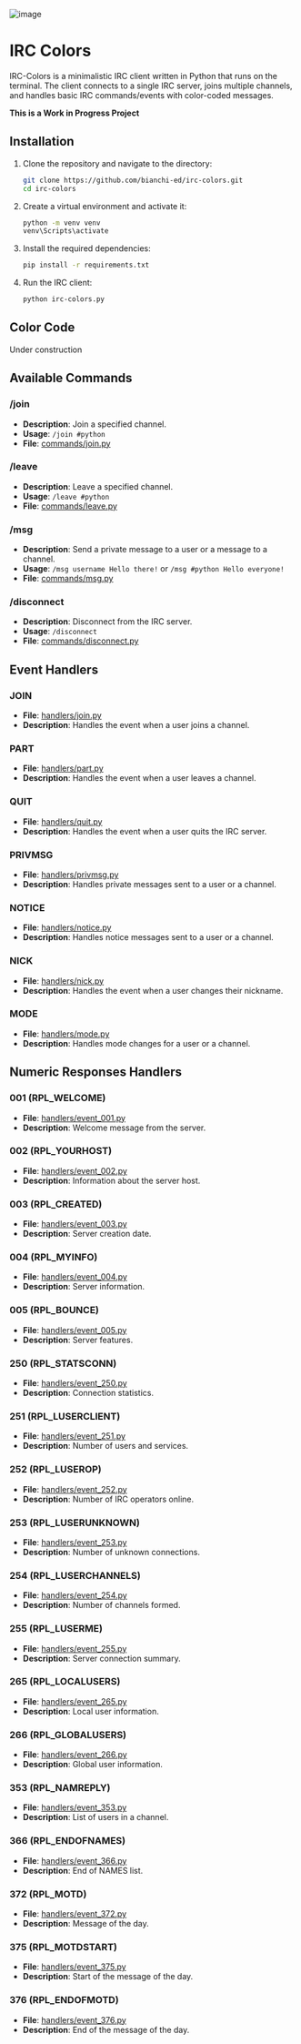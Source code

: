 ![image](https://github.com/user-attachments/assets/9dc6e509-3fb4-44c9-9339-ce904f3ffbf2)

# IRC Colors

IRC-Colors is a minimalistic IRC client written in Python that runs on the terminal. The client connects to a single IRC server, joins multiple channels, and handles basic IRC commands/events with color-coded messages.

**This is a Work in Progress Project**

## Installation

1. Clone the repository and navigate to the directory:
    ```sh
    git clone https://github.com/bianchi-ed/irc-colors.git
    cd irc-colors
    ```

2. Create a virtual environment and activate it:
    ```sh
    python -m venv venv
    venv\Scripts\activate
    ```

3. Install the required dependencies:
    ```sh
    pip install -r requirements.txt
    ```

4. Run the IRC client:
    ```sh
    python irc-colors.py
    ```

## Color Code

Under construction

## Available Commands

### /join <channel>
- **Description**: Join a specified channel.
- **Usage**: `/join #python`
- **File**: [commands/join.py](commands/join.py)

### /leave <channel>
- **Description**: Leave a specified channel.
- **Usage**: `/leave #python`
- **File**: [commands/leave.py](commands/leave.py)

### /msg <target> <message>
- **Description**: Send a private message to a user or a message to a channel.
- **Usage**: `/msg username Hello there!` or `/msg #python Hello everyone!`
- **File**: [commands/msg.py](commands/msg.py)

### /disconnect <message>
- **Description**: Disconnect from the IRC server.
- **Usage**: `/disconnect`
- **File**: [commands/disconnect.py](commands/disconnect.py)

## Event Handlers

### JOIN
- **File**: [handlers/join.py](handlers/join.py)
- **Description**: Handles the event when a user joins a channel.

### PART
- **File**: [handlers/part.py](handlers/part.py)
- **Description**: Handles the event when a user leaves a channel.

### QUIT
- **File**: [handlers/quit.py](handlers/quit.py)
- **Description**: Handles the event when a user quits the IRC server.

### PRIVMSG
- **File**: [handlers/privmsg.py](handlers/privmsg.py)
- **Description**: Handles private messages sent to a user or a channel.

### NOTICE
- **File**: [handlers/notice.py](handlers/notice.py)
- **Description**: Handles notice messages sent to a user or a channel.

### NICK
- **File**: [handlers/nick.py](handlers/nick.py)
- **Description**: Handles the event when a user changes their nickname.

### MODE
- **File**: [handlers/mode.py](handlers/mode.py)
- **Description**: Handles mode changes for a user or a channel.

## Numeric Responses Handlers

### 001 (RPL_WELCOME)
- **File**: [handlers/event_001.py](handlers/event_001.py)
- **Description**: Welcome message from the server.

### 002 (RPL_YOURHOST)
- **File**: [handlers/event_002.py](handlers/event_002.py)
- **Description**: Information about the server host.

### 003 (RPL_CREATED)
- **File**: [handlers/event_003.py](handlers/event_003.py)
- **Description**: Server creation date.

### 004 (RPL_MYINFO)
- **File**: [handlers/event_004.py](handlers/event_004.py)
- **Description**: Server information.

### 005 (RPL_BOUNCE)
- **File**: [handlers/event_005.py](handlers/event_005.py)
- **Description**: Server features.

### 250 (RPL_STATSCONN)
- **File**: [handlers/event_250.py](handlers/event_250.py)
- **Description**: Connection statistics.

### 251 (RPL_LUSERCLIENT)
- **File**: [handlers/event_251.py](handlers/event_251.py)
- **Description**: Number of users and services.

### 252 (RPL_LUSEROP)
- **File**: [handlers/event_252.py](handlers/event_252.py)
- **Description**: Number of IRC operators online.

### 253 (RPL_LUSERUNKNOWN)
- **File**: [handlers/event_253.py](handlers/event_253.py)
- **Description**: Number of unknown connections.

### 254 (RPL_LUSERCHANNELS)
- **File**: [handlers/event_254.py](handlers/event_254.py)
- **Description**: Number of channels formed.

### 255 (RPL_LUSERME)
- **File**: [handlers/event_255.py](handlers/event_255.py)
- **Description**: Server connection summary.

### 265 (RPL_LOCALUSERS)
- **File**: [handlers/event_265.py](handlers/event_265.py)
- **Description**: Local user information.

### 266 (RPL_GLOBALUSERS)
- **File**: [handlers/event_266.py](handlers/event_266.py)
- **Description**: Global user information.

### 353 (RPL_NAMREPLY)
- **File**: [handlers/event_353.py](handlers/event_353.py)
- **Description**: List of users in a channel.

### 366 (RPL_ENDOFNAMES)
- **File**: [handlers/event_366.py](handlers/event_366.py)
- **Description**: End of NAMES list.

### 372 (RPL_MOTD)
- **File**: [handlers/event_372.py](handlers/event_372.py)
- **Description**: Message of the day.

### 375 (RPL_MOTDSTART)
- **File**: [handlers/event_375.py](handlers/event_375.py)
- **Description**: Start of the message of the day.

### 376 (RPL_ENDOFMOTD)
- **File**: [handlers/event_376.py](handlers/event_376.py)
- **Description**: End of the message of the day.

